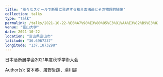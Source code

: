 ```yaml
---
title: "様々なスケールで断層に発達する複合面構造とその物理的描像"
collection: talks
type: "Talk"
permalink: /talks/2021-10-22-%E6%A7%98%E3%80%85%E3%81%AA%E3%82%B9%E3%82%B1%E3%83%BC%E3%83%AB%E3%81%A7%E6%96%AD%E5%B1%A4%E3%81%AB%E7%99%BA%E9%81%94%E3%81%99%E3%82%8B%E8%A4%87%E5%90%88%E9%9D%A2%E6%A7%8B%E9%80%A0
venue: "富山大学"
date: 2021-10-22
location: "富山県富山市"
latitude: "36.6967237"
longitude: "137.1873298"
---
```


日本活断層学会2021年度秋季学術大会

Author(s): 宮本英、廣野哲朗、湯川諭
